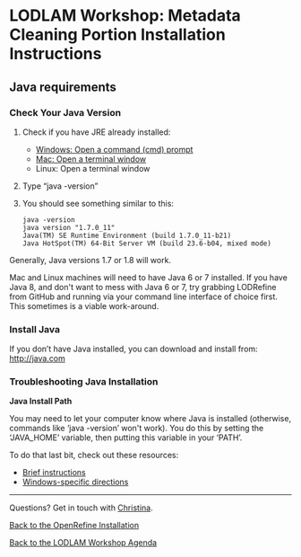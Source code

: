# LODLAM Workshop: Metadata Cleaning Portion Installation Instructions
## Java requirements

### Check Your Java Version
1. Check if you have JRE already installed:
    - [Windows: Open a command (cmd) prompt](http://windows.microsoft.com/en-gb/windows-vista/open-a-command-prompt-window)
    - [Mac: Open a terminal window](https://www.youtube.com/watch?v=zw7Nd67_aFw)
    - Linux: Open a terminal window
2. Type “java -version”
3. You should see something similar to this:


    ```
    java -version
    java version "1.7.0_11"
    Java(TM) SE Runtime Environment (build 1.7.0_11-b21)
    Java HotSpot(TM) 64-Bit Server VM (build 23.6-b04, mixed mode)
    ```

Generally, Java versions 1.7 or 1.8 will work.

Mac and Linux machines will need to have Java 6 or 7 installed. If you have Java 8, and don't want to mess with Java 6 or 7, try grabbing LODRefine from GitHub and running via your command line interface of choice first. This sometimes is a viable work-around.

### Install Java
If you don’t have Java installed, you can download and install from:
http://java.com

### Troubleshooting Java Installation
**Java Install Path**

You may need to let your computer know where Java is installed (otherwise, commands like ‘java -version’ won't work). You do this by setting the ‘JAVA_HOME’ variable, then putting this variable in your ‘PATH’.

To do that last bit, check out these resources:

- [Brief instructions](https://docs.oracle.com/cd/E19182-01/820-7851/inst_cli_jdk_javahome_t/)
- [Windows-specific directions](https://confluence.atlassian.com/doc/setting-the-java_home-variable-in-windows-8895.html)

---

Questions? Get in touch with [Christina](mailto:cmharlow@gmail.com).

[Back to the OpenRefine Installation](OpenRefineInstallation.md)

[Back to the LODLAM Workshop Agenda](https://github.com/LODLAM/LODLAMTO16)
